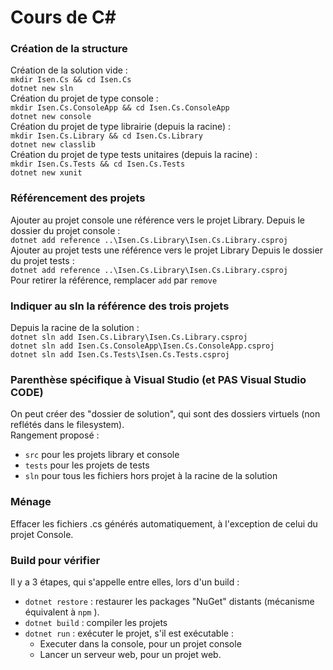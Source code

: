 # Cours de C\# #

### Création de la structure ###

Création de la solution vide :  
`mkdir Isen.Cs && cd Isen.Cs`  
`dotnet new sln`  
Création du projet de type console :  
`mkdir Isen.Cs.ConsoleApp && cd Isen.Cs.ConsoleApp`  
`dotnet new console`  
Création du projet de type librairie (depuis la racine) :  
`mkdir Isen.Cs.Library && cd Isen.Cs.Library`  
`dotnet new classlib`  
Création du projet de type tests unitaires (depuis la racine) :  
`mkdir Isen.Cs.Tests && cd Isen.Cs.Tests`  
`dotnet new xunit`

### Référencement des projets ###

Ajouter au projet console une référence vers le projet Library.
Depuis le dossier du projet console :  
`dotnet add reference ..\Isen.Cs.Library\Isen.Cs.Library.csproj`  
Ajouter au projet tests une référence vers le projet Library
Depuis le dossier du projet tests :  
`dotnet add reference ..\Isen.Cs.Library\Isen.Cs.Library.csproj`  
Pour retirer la référence, remplacer `add` par `remove`

### Indiquer au sln la référence des trois projets ###

Depuis la racine de la solution :  
`dotnet sln add Isen.Cs.Library\Isen.Cs.Library.csproj`  
`dotnet sln add Isen.Cs.ConsoleApp\Isen.Cs.ConsoleApp.csproj`  
`dotnet sln add Isen.Cs.Tests\Isen.Cs.Tests.csproj`

### Parenthèse spécifique à Visual Studio (et PAS Visual Studio CODE) ###

On peut créer des "dossier de solution", qui sont des dossiers virtuels (non reflétés dans le filesystem).  
Rangement proposé :

- `src` pour les projets library et console
- `tests` pour les projets de tests
- `sln` pour tous les fichiers hors projet à la racine de la solution

### Ménage ###

Effacer les fichiers .cs générés automatiquement, à l'exception de celui du projet Console.

### Build pour vérifier ###

Il y a 3 étapes, qui s'appelle entre elles, lors d'un build :

- `dotnet restore`  : restaurer les packages "NuGet" distants (mécanisme équivalent à `npm` ).
- `dotnet build` : compiler les projets
- `dotnet run` : exécuter le projet, s'il est exécutable :
  - Executer dans la console, pour un projet console
  - Lancer un serveur web, pour un projet web.